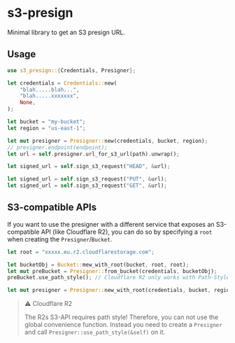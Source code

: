 # s3-presign

Minimal library to get an S3 presign URL.

## Usage

```rust
use s3_presign::{Credentials, Presigner};

let credentials = Credentials::new(
    "blah.....blah...",
    "blah.....xxxxxxx",
    None,
);

let bucket = "my-bucket";
let region = "us-east-1";

let mut presigner = Presigner::new(credentials, bucket, region);
// presigner.endpoint(endpoint);
let url = self.presigner.url_for_s3_url(path).unwrap();

let signed_url = self.sign_s3_request("HEAD", &url);

let signed_url = self.sign_s3_request("PUT", &url);
let signed_url = self.sign_s3_request("GET", &url);
```

## S3-compatible APIs
If you want to use the presigner with a different service that exposes an S3-compatible API (like Cloudflare R2),
you can do so by specifying a `root` when creating the `Presigner`/`Bucket`.

```rust
let root = "xxxxx.eu.r2.cloudflarestorage.com";

let bucketObj = Bucket::mew_with_root(bucket, root, root);
let mut preBucket = Presigner::from_bucket(credentials, bucketObj);
preBucket.use_path_style(); // Cloudflare R2 only works with Path-Style!!!

let mut presigner = Presigner::new_with_root(credentials, bucket, region, root);
```

> ⚠️ Cloudflare R2
> 
> The R2s S3-API requires path style! Therefore, you can not use the global convenience function.
> Instead you need to create a `Presigner` and call `Presigner::use_path_style(&self)` on it.
